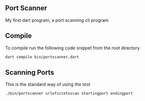 ## Port Scanner

My first dart program, a port scanning cli program

## Compile

To compile run the following code snippet from the root directory
```bash
dart compile bin/portscanner.dart
```

## Scanning Ports

This is the standard way of using the tool
```bash
./bin/portscanner urlofsitetoscan startingport endingport
```